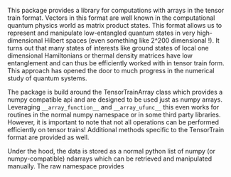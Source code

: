 This package provides a library for computations with arrays in the tensor train
format. Vectors in this format are well known in the computational quantum
physics world as matrix product states. This format allows us to represent and
manipulate low-entangled quantum states in very high-dimensional Hilbert spaces
(even something like 2^200 dimensional !). It turns out that many states of
interests like ground states of local one dimensional Hamiltonians or thermal
density matrices have low entanglement and can thus be efficiently worked with
in tensor train form. This approach has opened the door to much progress in the
numerical study of quantum systems.

The package is build around the TensorTrainArray class which provides a numpy
compatible api and are designed to be used just as numpy arrays. Leveraging
`__array_function__` and `__array_ufunc__` this even works for routines in the
normal numpy namespace or in some third party libraries. However, it is
important to note that not all operations can be performed efficiently on tensor
trains! Additional methods specific to the TensorTrain format are provided as
well.

Under the hood, the data is stored as a normal python list of numpy (or
numpy-compatible) ndarrays which can be retrieved and manipulated manually. The
raw namespace provides
